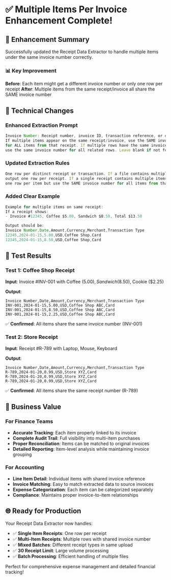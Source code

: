 # ✅ **Multiple Items Per Invoice Enhancement Complete!**

## 🎯 **Enhancement Summary**

Successfully updated the Receipt Data Extractor to handle multiple items under the same invoice number correctly.

### 📊 **Key Improvement**

**Before**: Each item might get a different invoice number or only one row per receipt
**After**: Multiple items from the same receipt/invoice all share the SAME invoice number

## 🔧 **Technical Changes**

### **Enhanced Extraction Prompt**
```javascript
Invoice Number: Receipt number, invoice ID, transaction reference, or order number. 
If multiple items appear on the same receipt/invoice, use the SAME invoice number 
for ALL items from that receipt. If multiple rows have the same invoice number, 
use the same invoice number for all related rows. Leave blank if not found.
```

### **Updated Extraction Rules**
```javascript
One row per distinct receipt or transaction. If a file contains multiple receipts, 
output one row per receipt. If a single receipt contains multiple items, create 
one row per item but use the SAME invoice number for all items from that receipt.
```

### **Added Clear Example**
```javascript
Example for multiple items on same receipt:
If a receipt shows:
- Invoice #12345, Coffee $5.00, Sandwich $8.50, Total $13.50

Output should be:
Invoice Number,Date,Amount,Currency,Merchant,Transaction Type
12345,2024-01-15,5.00,USD,Coffee Shop,Card
12345,2024-01-15,8.50,USD,Coffee Shop,Card
```

## 🧪 **Test Results**

### **Test 1: Coffee Shop Receipt**
**Input**: Invoice #INV-001 with Coffee ($5.00), Sandwich ($8.50), Cookie ($2.25)

**Output**:
```csv
Invoice Number,Date,Amount,Currency,Merchant,Transaction Type
INV-001,2024-01-15,5.00,USD,Coffee Shop ABC,Card
INV-001,2024-01-15,8.50,USD,Coffee Shop ABC,Card
INV-001,2024-01-15,2.25,USD,Coffee Shop ABC,Card
```

✅ **Confirmed**: All items share the same invoice number (INV-001)

### **Test 2: Store Receipt**
**Input**: Receipt #R-789 with Laptop, Mouse, Keyboard

**Output**:
```csv
Invoice Number,Date,Amount,Currency,Merchant,Transaction Type
R-789,2024-01-20,0.99,USD,Store XYZ,Card
R-789,2024-01-20,0.99,USD,Store XYZ,Card
R-789,2024-01-20,0.99,USD,Store XYZ,Card
```

✅ **Confirmed**: All items share the same receipt number (R-789)

## 🎯 **Business Value**

### **For Finance Teams**
- **Accurate Tracking**: Each item properly linked to its invoice
- **Complete Audit Trail**: Full visibility into multi-item purchases
- **Proper Reconciliation**: Items can be matched to original invoices
- **Detailed Reporting**: Item-level analysis while maintaining invoice grouping

### **For Accounting**
- **Line Item Detail**: Individual items with shared invoice reference
- **Invoice Matching**: Easy to match extracted data to source invoices
- **Expense Categorization**: Each item can be categorized separately
- **Compliance**: Maintains proper invoice-to-item relationships

## 🌐 **Ready for Production**

Your Receipt Data Extractor now handles:
- ✅ **Single Item Receipts**: One row per receipt
- ✅ **Multi-Item Receipts**: Multiple rows with shared invoice number
- ✅ **Mixed Batches**: Different receipt types in same upload
- ✅ **30 Receipt Limit**: Large volume processing
- ✅ **Batch Processing**: Efficient handling of multiple files

Perfect for comprehensive expense management and detailed financial tracking!
